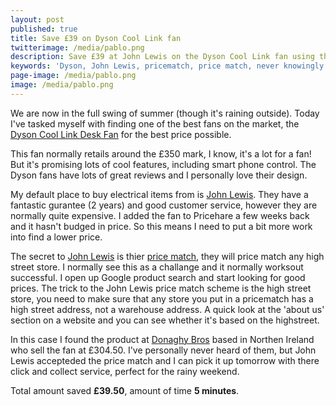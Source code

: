 ```yaml
---
layout: post
published: true
title: Save £39 on Dyson Cool Link fan
twitterimage: /media/pablo.png
description: Save £39 at John Lewis on the Dyson Cool Link fan using their price matching
keywords: 'Dyson, John Lewis, pricematch, price match, never knowingly undersold, fan'
page-image: /media/pablo.png
image: /media/pablo.png
---
```

We are now in the full swing of summer (though it's raining outside). Today I've tasked myself with finding one of the best fans on the market, the [Dyson Cool Link Desk Fan](http://www.johnlewis.com/dyson-pure-cool-link-purifying-desk-fan/p2649608) for the best price possible.

This fan normally retails around the £350 mark, I know, it's a lot for a fan! But it's promising lots of cool features, including smart phone control. The Dyson fans have lots of great reviews and I personally love their design.

My default place to buy electrical items from is [John Lewis](http://johnlewis.com). They have a fantastic gurantee (2 years) and good customer service, however they are normally quite expensive. I added the fan to Pricehare a few weeks back and it hasn't budged in price. So this means I need to put a bit more work into find a lower price.

The secret to [John Lewis](http://johnlewis.com) is thier [price match](https://www.johnlewis.com/never-knowingly-undersold), they will price match any high street store. I normally see this as a challange and it normally worksout successful. I open up Google product search and start looking for good prices. The trick to the John Lewis price match scheme is the high street store, you need to make sure that any store you put in a pricematch has a high street address, not a warehouse address. A quick look at the 'about us' section on a website and you can see whether it's based on the highstreet.

In this case I found the product at [Donaghy Bros](https://donaghybros.co.uk) based in Northen Ireland who sell the fan at £304.50. I've personally never heard of them, but John Lewis accepteded the price match and I can pick it up tomorrow with there click and collect service, perfect for the rainy weekend.

Total amount saved **£39.50**, amount of time **5 minutes**.
